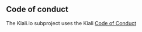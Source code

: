 ## Code of conduct

The Kiali.io subproject uses the Kiali [Code of Conduct](https://github.com/kiali/kiali/blob/master/CODE_OF_CONDUCT.md)
